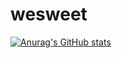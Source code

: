 # wesweet

[![Anurag's GitHub stats](https://github-readme-stats.vercel.app/api?username=wesweet&count_private=true&show_icons=true&theme=ambient_gradient)](https://github.com/anuraghazra/github-readme-stats)
